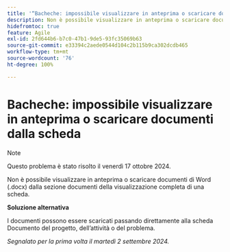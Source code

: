 ```yaml
---
title: '“Bacheche: impossibile visualizzare in anteprima o scaricare documenti dalla scheda”'
description: Non è possibile visualizzare in anteprima o scaricare documenti di Word (.docx) dalla sezione documenti della visualizzazione a schede dettagliata.
hidefromtoc: true
feature: Agile
exl-id: 2fd644b6-b7c0-47b1-9de5-93fc35069b63
source-git-commit: e33394c2aede0544d104c2b115b9ca302dcdb465
workflow-type: tm+mt
source-wordcount: '76'
ht-degree: 100%

---
```


# Bacheche: impossibile visualizzare in anteprima o scaricare documenti dalla scheda

>[!NOTE]
>
>Questo problema è stato risolto il venerdì 17 ottobre 2024.

Non è possibile visualizzare in anteprima o scaricare documenti di Word (.docx) dalla sezione documenti della visualizzazione completa di una scheda.

**Soluzione alternativa**

I documenti possono essere scaricati passando direttamente alla scheda Documento del progetto, dell’attività o del problema.

_Segnalato per la prima volta il martedì 2 settembre 2024._
